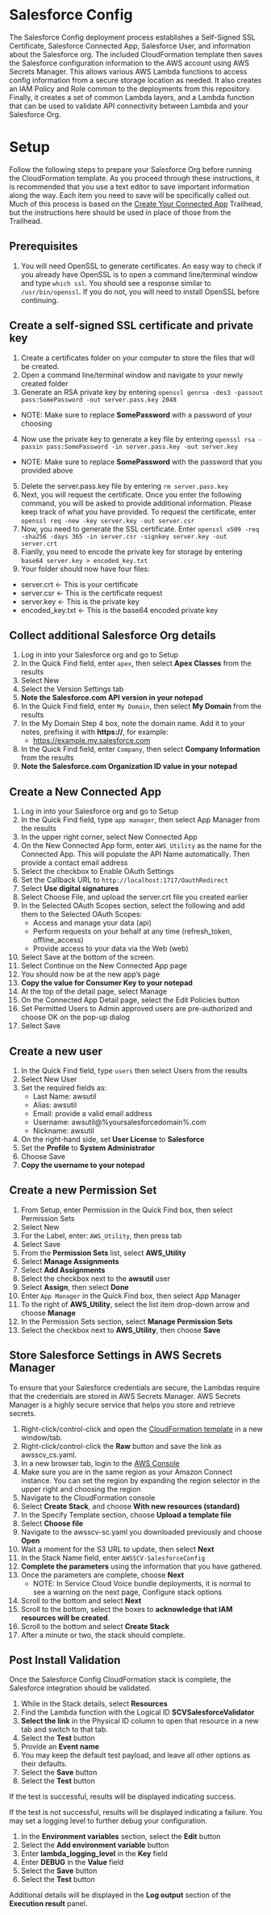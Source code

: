 # Salesforce Config
The Salesforce Config deployment process establishes a Self-Signed SSL Certificate, Salesforce Connected App, Salesforce User, and information about the Salesforce org. The included CloudFormation template then saves the Salesforce configuration information to the AWS account using AWS Secrets Manager. This allows various AWS Lambda functions to access config information from a secure storage location as needed. It also creates an IAM Policy and Role common to the deployments from this repository. Finally, it creates a set of common Lambda layers, and a Lambda function that can be used to validate API connectivity between Lambda and your Salesforce Org.

# Setup
Follow the following steps to prepare your Salesforce Org before running the CloudFormation template. As you proceed through these instructions, it is recommended that you use a text editor to save important information along the way. Each item you need to save will be specifically called out. Much of this process is based on the [Create Your Connected App](https://trailhead.salesforce.com/en/content/learn/modules/sfdx_travis_ci/sfdx_travis_ci_connected_app) Trailhead, but the instructions here should be used in place of those from the Trailhead.

## Prerequisites
1. You will need OpenSSL to generate certificates. An easy way to check if you already have OpenSSL is to open a command line/terminal window and type `which ssl`. You should see a response similar to `/usr/bin/openssl`. If you do not, you will need to install OpenSSL before continuing.

## Create a self-signed SSL certificate and private key
1. Create a certificates folder on your computer to store the files that will be created.
2. Open a command line/terminal window and navigate to your newly created folder
3. Generate an RSA private key by entering `openssl genrsa -des3 -passout pass:SomePassword -out server.pass.key 2048`
 - NOTE: Make sure to replace **SomePassword** with a password of your choosing
4. Now use the private key to generate a key file by entering `openssl rsa -passin pass:SomePassword -in server.pass.key -out server.key`
 - NOTE: Make sure to replace **SomePassword** with the password that you provided above
5. Delete the server.pass.key file by entering `rm server.pass.key`
6. Next, you will request the certificate. Once you enter the following command, you will be asked to provide additional information. Please keep track of what you have provided. To request the certificate, enter `openssl req -new -key server.key -out server.csr`
7. Now, you need to generate the SSL certificate. Enter `openssl x509 -req -sha256 -days 365 -in server.csr -signkey server.key -out server.crt`
8. Fianlly, you need to encode the private key for storage by entering `base64 server.key > encoded_key.txt`
8. Your folder should now have four files:
 - server.crt <- This is your certificate
 - server.csr <- This is the certificate request
 - server.key <- This is the private key
 - encoded_key.txt <- This is the base64 encoded private key

## Collect additional Salesforce Org details
1.  Log in into your Salesforce org and go to Setup
2.	In the Quick Find field, enter `apex`, then select **Apex Classes** from the results
3.	Select New
4.	Select the Version Settings tab
5.	**Note the Salesforce.com API version in your notepad**
6.  In the Quick Find field, enter `My Domain`, then select **My Domain** from the results
7.  In the My Domain Step 4 box, note the domain name. Add it to your notes, prefixing it with **https://**, for example:
    - https://example.my.salesforce.com
8.  In the Quick Find field, enter `Company`, then select **Company Information** from the results
9.  **Note the Salesforce.com Organization ID value in your notepad**

## Create a New Connected App
1.	Log in into your Salesforce org and go to Setup
2.	In the Quick Find field, type `app manager`, then select App Manager from the results
3.	In the upper right corner, select New Connected App
4.	On the New Connected App form, enter `AWS_Utility` as the name for the Connected App. This will populate the API Name automatically. Then provide a contact email address
5.	Select the checkbox to Enable OAuth Settings
6.	Set the Callback URL to `http://localhost:1717/OauthRedirect`
7.  Select **Use digital signatures**
8.  Select Choose File, and upload the server.crt file you created earlier
9.	In the Selected OAuth Scopes section, select the following and add them to the Selected OAuth Scopes:
    * Access and manage your data (api)
    * Perform requests on your behalf at any time (refresh_token, offline_access)
    * Provide access to your data via the Web (web)
10.	Select Save at the bottom of the screen.
11.	Select Continue on the New Connected App page
12.	You should now be at the new app’s page
13.	**Copy the value for Consumer Key to your notepad**
14.	At the top of the detail page, select Manage
15.	On the Connected App Detail page, select the Edit Policies button
16.	Set Permitted Users to Admin approved users are pre-authorized and choose OK on the pop-up dialog
17.	Select Save

## Create a new user
1.  In the Quick Find field, type `users` then select Users from the results
2.  Select New User
3.  Set the required fields as:
    * Last Name: awsutil
    * Alias: awsutil
    * Email: provide a valid email address
    * Username: awsutil@%yoursalesforcedomain%.com
    * Nickname: awsutil
4.  On the right-hand side, set **User License** to **Salesforce**
5.  Set the **Profile** to **System Administrator**
6.  Choose Save
7.  **Copy the username to your notepad**

## Create a new Permission Set
1.  From Setup, enter Permission in the Quick Find box, then select Permission Sets
2.  Select New
3.  For the Label, enter: `AWS_Utility`, then press tab
4.  Select Save
5.  From the **Permission Sets** list, select **AWS_Utility**
6.  Select **Manage Assignments**
7.  Select **Add Assignments**
8.  Select the checkbox next to the **awsutil** user
9.  Select **Assign**, then select **Done**
10. Enter `App Manager` in the Quick Find box, then select App Manager
11. To the right of **AWS_Utility**, select the list item drop-down arrow and choose **Manage**
12. In the Permission Sets section, select **Manage Permission Sets**
13. Select the checkbox next to **AWS_Utility**, then choose **Save**

## Store Salesforce Settings in AWS Secrets Manager
To ensure that your Salesforce credentials are secure, the Lambdas require that the credentials are stored in AWS Secrets Manager. AWS Secrets Manager is a highly secure service that helps you store and retrieve secrets.

1.	Right-click/control-click and open the [CloudFormation template](CloudFormation/awsscv_sc.yaml) in a new window/tab.
2.  Right-click/control-click the **Raw** button and save the link as awsscv_cs.yaml.
3.  In a new browser tab, login to the [AWS Console](https://console.aws.amazon.com/console/home)
4.	Make sure you are in the same region as your Amazon Connect instance. You can set the region by expanding the region selector in the upper right and choosing the region
5.	Navigate to the CloudFormation console
6.	Select **Create Stack**, and choose **With new resources (standard)**
7.	In the Specify Template section, choose **Upload a template file**
8.	Select **Choose file**
9.	Navigate to the awsscv-sc.yaml you downloaded previously and choose **Open**
10.	Wait a moment for the S3 URL to update, then select **Next**
11.	In the Stack Name field, enter `AWSSCV-SalesforceConfig`
12.	**Complete the parameters** using the information that you have gathered.
13.	Once the parameters are complete, choose **Next**
    *  NOTE: In Service Cloud Voice bundle deployments, it is normal to see a warning on the next page, Configure stack options
14.	Scroll to the bottom and select **Next**
15. Scroll to the bottom, select the boxes to **acknowledge that IAM resources will be created**.
16.	Scroll to the bottom and select **Create Stack**
17.	After a minute or two, the stack should complete.

## Post Install Validation
Once the Salesforce Config CloudFormation stack is complete, the Salesforce integration should be validated.

1. While in the Stack details, select **Resources**
2. Find the Lambda function with the Logical ID **SCVSalesforceValidator**
3. **Select the link** in the Physical ID column to open that resource in a new tab and switch to that tab.
4. Select the **Test** button
5. Provide an **Event name**
6. You may keep the default test payload, and leave all other options as their defaults.
7. Select the **Save** button
8. Select the **Test** button

If the test is successful, results will be displayed indicating success.

If the test is not successful, results will be displayed indicating a failure.  You may set a logging level to further debug your configuration.
1. In the **Environment variables** section, select the **Edit** button
2. Select the **Add environment variable** button
3. Enter **lambda_logging_level** in the **Key** field
4. Enter **DEBUG** in the **Value** field
5. Select the **Save** button
6. Select the **Test** button

Additional details will be displayed in the **Log output** section of the **Execution result** panel.
